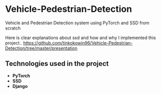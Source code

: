 # Vehicle-Pedestrian-Detection

Vehicle and Pedestrian Detection system using PyTorch and SSD from scratch

Here is clear explanations about ssd and how and why I implemented this project..
https://github.com/tinkokowin96/Vehicle-Pedestrian-Detection/tree/master/presentation

## Technologies used in the project
- **PyTorch**
- **SSD**
- **Django**
